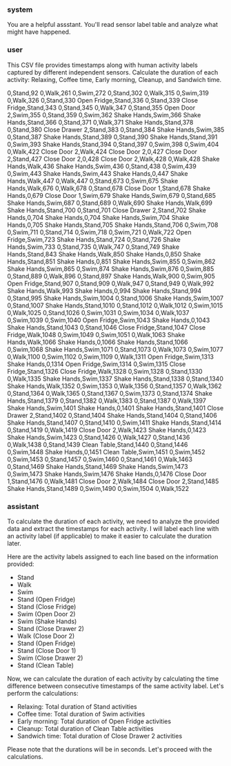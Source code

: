 ### system
You are a helpful assstant. You'll read sensor label table and analyze what might have happened.
### user

This CSV file provides timestamps along with human activity labels captured by different independent sensors.
Calculate the duration of each activity: Relaxing, Coffee time, Early morning, Cleanup, and Sandwich time.
    
0,Stand,92
0,Walk,261
0,Swim,272
0,Stand,302
0,Walk,315
0,Swim,319
0,Walk,326
0,Stand,330
Open Fridge,Stand,336
0,Stand,339
Close Fridge,Stand,343
0,Stand,345
0,Walk,347
0,Stand,355
Open Door 2,Swim,355
0,Stand,359
0,Swim,362
Shake Hands,Swim,366
Shake Hands,Stand,366
0,Stand,371
0,Walk,371
Shake Hands,Stand,378
0,Stand,380
Close Drawer 2,Stand,383
0,Stand,384
Shake Hands,Swim,385
0,Stand,387
Shake Hands,Stand,389
0,Stand,390
Shake Hands,Stand,391
0,Swim,393
Shake Hands,Stand,394
0,Stand,397
0,Swim,398
0,Swim,404
0,Walk,422
Close Door 2,Walk,424
Close Door 2,0,427
Close Door 2,Stand,427
Close Door 2,0,428
Close Door 2,Walk,428
0,Walk,428
Shake Hands,Walk,436
Shake Hands,Swim,436
0,Stand,438
0,Swim,439
0,Swim,443
Shake Hands,Swim,443
Shake Hands,0,447
Shake Hands,Walk,447
0,Walk,447
0,Stand,673
0,Swim,675
Shake Hands,Walk,676
0,Walk,678
0,Stand,678
Close Door 1,Stand,678
Shake Hands,0,679
Close Door 1,Swim,679
Shake Hands,Swim,679
0,Stand,685
Shake Hands,Swim,687
0,Stand,689
0,Walk,690
Shake Hands,Walk,699
Shake Hands,Stand,700
0,Stand,701
Close Drawer 2,Stand,702
Shake Hands,0,704
Shake Hands,0,704
Shake Hands,Swim,704
Shake Hands,0,705
Shake Hands,Stand,705
Shake Hands,Stand,706
0,Swim,708
0,Swim,711
0,Stand,714
0,Swim,718
0,Swim,721
0,Walk,722
Open Fridge,Swim,723
Shake Hands,Stand,724
0,Stand,726
Shake Hands,Swim,733
0,Stand,735
0,Walk,747
0,Stand,749
Shake Hands,Stand,843
Shake Hands,Walk,850
Shake Hands,0,850
Shake Hands,Stand,851
Shake Hands,0,851
Shake Hands,Swim,855
0,Swim,862
Shake Hands,Swim,865
0,Swim,874
Shake Hands,Swim,876
0,Swim,885
0,Stand,889
0,Walk,896
0,Stand,897
Shake Hands,Walk,900
0,Swim,905
Open Fridge,Stand,907
0,Stand,909
0,Walk,947
0,Stand,949
0,Walk,992
Shake Hands,Walk,993
Shake Hands,0,994
Shake Hands,Stand,994
0,Stand,995
Shake Hands,Swim,1004
0,Stand,1006
Shake Hands,Swim,1007
0,Stand,1007
Shake Hands,Stand,1010
0,Stand,1012
0,Walk,1012
0,Swim,1015
0,Walk,1025
0,Stand,1026
0,Swim,1031
0,Swim,1034
0,Walk,1037
0,Swim,1039
0,Swim,1040
Open Fridge,Swim,1043
Shake Hands,0,1043
Shake Hands,Stand,1043
0,Stand,1046
Close Fridge,Stand,1047
Close Fridge,Walk,1048
0,Swim,1049
0,Swim,1051
0,Walk,1063
Shake Hands,Walk,1066
Shake Hands,0,1066
Shake Hands,Stand,1066
0,Swim,1068
Shake Hands,Swim,1071
0,Stand,1073
0,Walk,1073
0,Swim,1077
0,Walk,1100
0,Swim,1102
0,Swim,1109
0,Walk,1311
Open Fridge,Swim,1313
Shake Hands,0,1314
Open Fridge,Swim,1314
0,Swim,1315
Close Fridge,Stand,1326
Close Fridge,Walk,1328
0,Swim,1328
0,Stand,1330
0,Walk,1335
Shake Hands,Swim,1337
Shake Hands,Stand,1338
0,Stand,1340
Shake Hands,Walk,1352
0,Swim,1353
0,Walk,1356
0,Stand,1357
0,Walk,1362
0,Stand,1364
0,Walk,1365
0,Stand,1367
0,Swim,1373
0,Stand,1374
Shake Hands,Stand,1379
0,Stand,1382
0,Walk,1383
0,Stand,1387
0,Walk,1397
Shake Hands,Swim,1401
Shake Hands,0,1401
Shake Hands,Stand,1401
Close Drawer 2,Stand,1402
0,Stand,1404
Shake Hands,Stand,1404
0,Stand,1406
Shake Hands,Stand,1407
0,Stand,1410
0,Swim,1411
Shake Hands,Stand,1414
0,Stand,1419
0,Walk,1419
Close Door 2,Walk,1423
Shake Hands,0,1423
Shake Hands,Swim,1423
0,Stand,1426
0,Walk,1427
0,Stand,1436
0,Walk,1438
0,Stand,1439
Clean Table,Stand,1440
0,Stand,1446
0,Swim,1448
Shake Hands,0,1451
Clean Table,Swim,1451
0,Swim,1452
0,Swim,1453
0,Stand,1457
0,Swim,1460
0,Stand,1461
0,Walk,1463
0,Stand,1469
Shake Hands,Stand,1469
Shake Hands,Swim,1473
0,Swim,1473
Shake Hands,Swim,1476
Shake Hands,0,1476
Close Door 1,Stand,1476
0,Walk,1481
Close Door 2,Walk,1484
Close Door 2,Stand,1485
Shake Hands,Stand,1489
0,Swim,1490
0,Swim,1504
0,Walk,1522

### assistant
To calculate the duration of each activity, we need to analyze the provided data and extract the timestamps for each activity. I will label each line with an activity label (if applicable) to make it easier to calculate the duration later.

Here are the activity labels assigned to each line based on the information provided:

- Stand
- Walk
- Swim
- Stand (Open Fridge)
- Stand (Close Fridge)
- Swim (Open Door 2)
- Swim (Shake Hands)
- Stand (Close Drawer 2)
- Walk (Close Door 2)
- Stand (Open Fridge)
- Stand (Close Door 1)
- Swim (Close Drawer 2)
- Stand (Clean Table)

Now, we can calculate the duration of each activity by calculating the time difference between consecutive timestamps of the same activity label. Let's perform the calculations:

- Relaxing: Total duration of Stand activities
- Coffee time: Total duration of Swim activities
- Early morning: Total duration of Open Fridge activities
- Cleanup: Total duration of Clean Table activities
- Sandwich time: Total duration of Close Drawer 2 activities

Please note that the durations will be in seconds. Let's proceed with the calculations.
